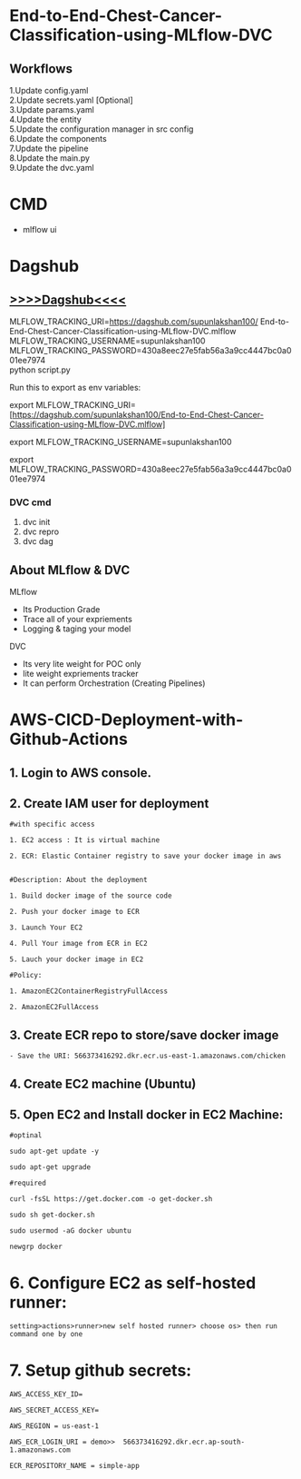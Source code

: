 # End-to-End-Chest-Cancer-Classification-using-MLflow-DVC

## Workflows

1.Update config.yaml <br>
2.Update secrets.yaml [Optional] <br>
3.Update params.yaml <br>
4.Update the entity <br>
5.Update the configuration manager in src config <br>
6.Update the components <br>
7.Update the pipeline <br>
8.Update the main.py <br>
9.Update the dvc.yaml


# CMD
- mlflow ui

# Dagshub
## [>>>>Dagshub<<<<](https://dagshub.com)

MLFLOW_TRACKING_URI=https://dagshub.com/supunlakshan100/      End-to-End-Chest-Cancer-Classification-using-MLflow-DVC.mlflow \
MLFLOW_TRACKING_USERNAME=supunlakshan100 \
MLFLOW_TRACKING_PASSWORD=430a8eec27e5fab56a3a9cc4447bc0a001ee7974 \
python script.py

Run this to export as env variables:

export MLFLOW_TRACKING_URI=[https://dagshub.com/supunlakshan100/End-to-End-Chest-Cancer-Classification-using-MLflow-DVC.mlflow] <br>

export MLFLOW_TRACKING_USERNAME=supunlakshan100 <br>

export MLFLOW_TRACKING_PASSWORD=430a8eec27e5fab56a3a9cc4447bc0a001ee7974



### DVC cmd

1. dvc init
2. dvc repro
3. dvc dag


## About MLflow & DVC

MLflow

 - Its Production Grade
 - Trace all of your expriements
 - Logging & taging your model


DVC 

 - Its very lite weight for POC only
 - lite weight expriements tracker
 - It can perform Orchestration (Creating Pipelines)



# AWS-CICD-Deployment-with-Github-Actions

## 1. Login to AWS console.

## 2. Create IAM user for deployment

	#with specific access

	1. EC2 access : It is virtual machine

	2. ECR: Elastic Container registry to save your docker image in aws


	#Description: About the deployment

	1. Build docker image of the source code

	2. Push your docker image to ECR

	3. Launch Your EC2 

	4. Pull Your image from ECR in EC2

	5. Lauch your docker image in EC2

	#Policy:

	1. AmazonEC2ContainerRegistryFullAccess

	2. AmazonEC2FullAccess

	
## 3. Create ECR repo to store/save docker image
    - Save the URI: 566373416292.dkr.ecr.us-east-1.amazonaws.com/chicken

	
## 4. Create EC2 machine (Ubuntu) 

## 5. Open EC2 and Install docker in EC2 Machine:
	
	
	#optinal

	sudo apt-get update -y

	sudo apt-get upgrade
	
	#required

	curl -fsSL https://get.docker.com -o get-docker.sh

	sudo sh get-docker.sh

	sudo usermod -aG docker ubuntu

	newgrp docker
	
# 6. Configure EC2 as self-hosted runner:
    setting>actions>runner>new self hosted runner> choose os> then run command one by one


# 7. Setup github secrets:

    AWS_ACCESS_KEY_ID=

    AWS_SECRET_ACCESS_KEY=

    AWS_REGION = us-east-1

    AWS_ECR_LOGIN_URI = demo>>  566373416292.dkr.ecr.ap-south-1.amazonaws.com

    ECR_REPOSITORY_NAME = simple-app